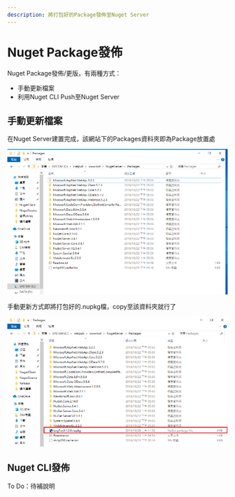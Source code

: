 ```yaml
---
description: 將打包好的Package發佈至Nuget Server
---
```


# Nuget Package發佈

Nuget Package發佈/更版，有兩種方式：

* 手動更新檔案
* 利用Nuget CLI Push至Nuget Server

## 手動更新檔案

在Nuget Server建置完成，該網站下的Packages資料夾即為Package放置處

![](../../.gitbook/assets/image%20%28114%29.png)

手動更新方式即將打包好的.nupkg檔，copy至該資料夾就行了

![](../../.gitbook/assets/image%20%2898%29.png)

## Nuget CLI發佈

To Do：待補說明

